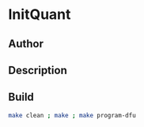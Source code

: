 # InitQuant

## Author

<!-- Insert Your Name Here -->

## Description

<!-- Describe your example here -->

## Build

```bash
make clean ; make ; make program-dfu
```
